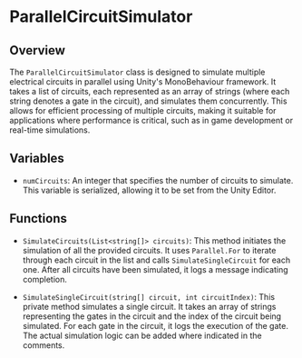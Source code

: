 # ParallelCircuitSimulator

## Overview
The `ParallelCircuitSimulator` class is designed to simulate multiple electrical circuits in parallel using Unity's MonoBehaviour framework. It takes a list of circuits, each represented as an array of strings (where each string denotes a gate in the circuit), and simulates them concurrently. This allows for efficient processing of multiple circuits, making it suitable for applications where performance is critical, such as in game development or real-time simulations.

## Variables
- `numCircuits`: An integer that specifies the number of circuits to simulate. This variable is serialized, allowing it to be set from the Unity Editor.

## Functions
- `SimulateCircuits(List<string[]> circuits)`: This method initiates the simulation of all the provided circuits. It uses `Parallel.For` to iterate through each circuit in the list and calls `SimulateSingleCircuit` for each one. After all circuits have been simulated, it logs a message indicating completion.

- `SimulateSingleCircuit(string[] circuit, int circuitIndex)`: This private method simulates a single circuit. It takes an array of strings representing the gates in the circuit and the index of the circuit being simulated. For each gate in the circuit, it logs the execution of the gate. The actual simulation logic can be added where indicated in the comments.